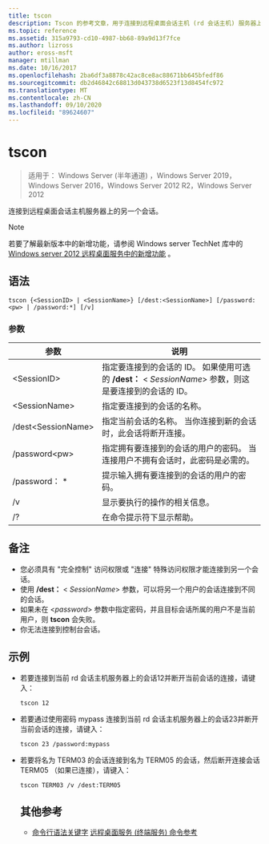 ```yaml
---
title: tscon
description: Tscon 的参考文章，用于连接到远程桌面会话主机 (rd 会话主机) 服务器上的另一个会话。
ms.topic: reference
ms.assetid: 315a9793-cd10-4987-bb68-89a9d13f7fce
ms.author: lizross
author: eross-msft
manager: mtillman
ms.date: 10/16/2017
ms.openlocfilehash: 2ba6df3a8878c42ac8ce8ac88671bb645bfedf86
ms.sourcegitcommit: db2d46842c68813d043738d6523f13d8454fc972
ms.translationtype: MT
ms.contentlocale: zh-CN
ms.lasthandoff: 09/10/2020
ms.locfileid: "89624607"
---
```

# <a name="tscon"></a>tscon

> 适用于： Windows Server (半年通道) ，Windows Server 2019，Windows Server 2016，Windows Server 2012 R2，Windows Server 2012

连接到远程桌面会话主机服务器上的另一个会话。



> [!NOTE]
> 若要了解最新版本中的新增功能，请参阅 Windows server TechNet 库中的 [Windows server 2012 远程桌面服务中的新增功能](/previous-versions/orphan-topics/ws.11/hh831527(v=ws.11)) 。

## <a name="syntax"></a>语法
```
tscon {<SessionID> | <SessionName>} [/dest:<SessionName>] [/password:<pw> | /password:*] [/v]
```
### <a name="parameters"></a>参数

|参数|说明|
|-------|--------|
|\<SessionID>|指定要连接到的会话的 ID。 如果使用可选的 **/dest：** < *SessionName*> 参数，则这是要连接到的会话的 ID。|
|\<SessionName>|指定要连接到的会话的名称。|
|/dest\<SessionName>|指定当前会话的名称。 当你连接到新的会话时，此会话将断开连接。|
|/password\<pw>|指定拥有要连接到的会话的用户的密码。 当连接用户不拥有会话时，此密码是必需的。|
|/password： *|提示输入拥有要连接到的会话的用户的密码。|
|/v|显示要执行的操作的相关信息。|
|/?|在命令提示符下显示帮助。|

## <a name="remarks"></a>备注
-   您必须具有 "完全控制" 访问权限或 "连接" 特殊访问权限才能连接到另一个会话。
-   使用 **/dest：** < *SessionName*> 参数，可以将另一个用户的会话连接到不同的会话。
-   如果未在 <*password*> 参数中指定密码，并且目标会话所属的用户不是当前用户，则 **tscon** 会失败。
-   你无法连接到控制台会话。

## <a name="examples"></a>示例
- 若要连接到当前 rd 会话主机服务器上的会话12并断开当前会话的连接，请键入：
  ```
  tscon 12
  ```
- 若要通过使用密码 mypass 连接到当前 rd 会话主机服务器上的会话23并断开当前会话的连接，请键入：
  ```
  tscon 23 /password:mypass
  ```
- 若要将名为 TERM03 的会话连接到名为 TERM05 的会话，然后断开连接会话 TERM05 （如果已连接），请键入：
  ```
  tscon TERM03 /v /dest:TERM05
  ```
  ## <a name="additional-references"></a>其他参考
  - [命令行语法关键字](command-line-syntax-key.md) 
  [远程桌面服务 (终端服务) 命令参考](remote-desktop-services-terminal-services-command-reference.md)
